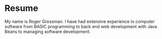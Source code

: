 # Resume

My name is Roger Grossman.  I have had extensive experience in computer software from BASIC programming to back end web development with Java Beans to managing software development.
